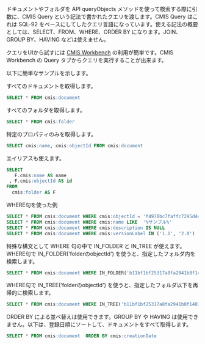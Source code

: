 ドキュメントやフォルダを API queryObjects メソッドを使って検索する際に引数に、CMIS Query という記法で書かれたクエリを渡します。CMIS Query はこれは SQL-92 をベースにしてしたクエリ言語になっています。使える記法の概要としては、SELECT、FROM、WHERE、ORDER BY になります。JOIN、GROUP BY、HAVING などは使えません。

クエリをUIから試すには [CMIS Workbench](https://github.com/aegif/NemakiWare/wiki/CMIS-Workbench(Simple-client)) の利用が簡単です。CMIS Workbench の Query タブからクエリを実行することが出来ます。

以下に簡単なサンプルを示します。

すべてのドキュメントを取得します。
```SQL
SELECT * FROM cmis:document
```

すべてのフォルダを取得します。
```SQL
SELECT * FROM cmis:folder
```

特定のプロパティのみを取得します。
```SQL
SELECT cmis:name, cmis:objectId FROM cmis:document
```

エイリアスも使えます。
```SQL
SELECT
   F.cmis:name AS name
 , F.cmis:objectId AS id
FROM 
  cmis:folder AS F
```

WHERE句を使った例
```SQL
SELECT * FROM cmis:document WHERE cmis:objectId = 'f4970bc7faffc7295d44b25fb105ca88'
SELECT * FROM cmis:document WHERE cmis:name LIKE  '%サンプル%'
SELECT * FROM cmis:document WHERE cmis:description IS NULL
SELECT * FROM cmis:document WHERE cmis:versionLabel IN ('1.1', '2.0')
```

特殊な構文として WHERE 句の中で IN_FOLDER と IN_TREE が使えます。
WHERE句で IN_FOLDER('folderのobjectId') を使うと、指定したフォルダ内を検索します。

```SQL
SELECT * FROM cmis:document WHERE IN_FOLDER('b11bf1bf25317a8fa2941b8f140148b6')
```

WHERE句で IN_TREE('folderのobjectId') を使うと、指定したフォルダ以下を再帰的に検索します。
```SQL
SELECT * FROM cmis:document WHERE IN_TREE('b11bf1bf25317a8fa2941b8f140148b6') 
```

ORDER BY による並べ替えは使用できます。GROUP BY や HAVING は使用できません。以下は、登録日順にソートして、ドキュメントをすべて取得します。
```SQL
SELECT * FROM cmis:document  ORDER BY cmis:creationDate
```
